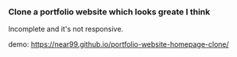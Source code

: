 ### Clone a portfolio website which looks greate I think

Incomplete and it's not responsive.

demo: https://near99.github.io/portfolio-website-homepage-clone/
